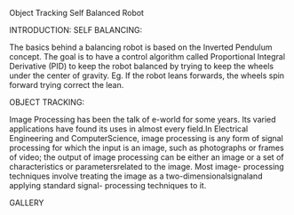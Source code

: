 Object Tracking Self Balanced Robot



INTRODUCTION:
SELF BALANCING:

The basics behind a balancing robot is based on the Inverted Pendulum concept. The goal is to have a control algorithm called Proportional Integral Derivative (PID) to keep the robot balanced by trying to keep the wheels under the center of gravity. Eg. If the robot leans forwards, the wheels spin forward trying correct the lean.

OBJECT TRACKING:

Image Processing has been the talk of e-world for some years. Its varied applications have found its uses in almost every field.In Electrical Engineering and ComputerScience, image processing is any form of signal processing for which the input is an image, such as photographs or frames of video; the output of image processing can be either an image or a set of characteristics or parametersrelated to the image. Most image- processing techniques involve treating the image as a two-dimensionalsignaland applying standard signal- processing techniques to it.


  GALLERY












 
